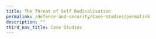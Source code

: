 ```yaml
---
title: The Threat of Self Radicalisation
permalink: /defence-and-security/Case-Studies/permalink
description: ""
third_nav_title: Case Studies
---
```

